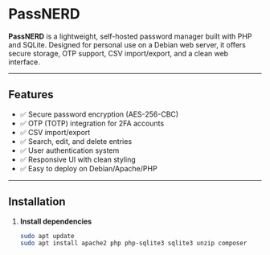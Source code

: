 # PassNERD

**PassNERD** is a lightweight, self-hosted password manager built with PHP and SQLite. Designed for personal use on a Debian web server, it offers secure storage, OTP support, CSV import/export, and a clean web interface.

---

## Features

- ✅ Secure password encryption (AES-256-CBC)
- ✅ OTP (TOTP) integration for 2FA accounts
- ✅ CSV import/export
- ✅ Search, edit, and delete entries
- ✅ User authentication system
- ✅ Responsive UI with clean styling
- ✅ Easy to deploy on Debian/Apache/PHP

---

## Installation

1. **Install dependencies**  
   ```bash
   sudo apt update
   sudo apt install apache2 php php-sqlite3 sqlite3 unzip composer

